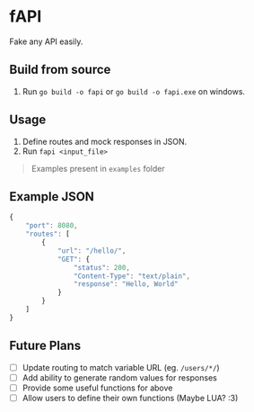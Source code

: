 # fAPI
Fake any API easily.

## Build from source

1. Run `go build -o fapi` or `go build -o fapi.exe` on windows.

## Usage

1. Define routes and mock responses in JSON.
2. Run `fapi <input_file>`

> Examples present in `examples` folder

## Example JSON

```js
{
    "port": 8080,
    "routes": [
        {
            "url": "/hello/",
            "GET": {
                "status": 200,
                "Content-Type": "text/plain",
                "response": "Hello, World"
            }
        }
    ]
}
```

## Future Plans

- [ ] Update routing to match variable URL (eg. `/users/*/`)
- [ ] Add ability to generate random values for responses
- [ ] Provide some useful functions for above
- [ ] Allow users to define their own functions (Maybe LUA? :3)

